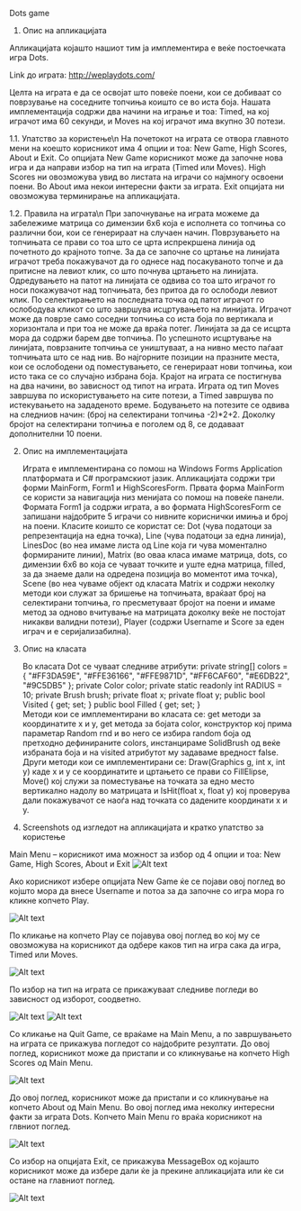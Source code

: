 Dots game


1. Опис на апликацијата


Апликацијата којашто нашиот тим ја имплементира е веќе постоечката игра Dots. 

Link до играта:  http://weplaydots.com/

Целта на играта е да се освојат што повеќе поени, кои се добиваат со поврзување на соседните топчиња коишто се во иста боја. Нашата имплементација содржи два начини на играње и тоа: Timed, на кој играчот има 60 секунди, и Moves на кој играчот има  вкупно 30 потези.

1.1.  Упатство за користење\n
	На почетокот на играта се отвора главното мени на коешто корисникот има 4 опции и тоа: New Game, High Scores, Аbout и Exit.  Со опцијата New Game корисникот може да  започне нова игра и да направи избор на тип на играта (Timed или Moves).  High Scores ни овозможува увид во листата на играчи со најмногу освоени поени. Во About има некои интересни факти за играта. Exit опцијата ни овозможува терминирање на апликацијата.

1.2. Правила на играта\n
	При започнување на играта можеме да забележиме матрица со димензии 6x6 која е исполнета со топчиња со различни бои, кои се генерираат на случаен начин. 	Поврзувањето на топчињата се прави со тоа што се црта испрекршена линија од почетното до крајното топче. За да се започне со цртање на линијата играчот треба  покажувачот да го однесе над посакуваното топче и да притисне на левиот клик, со што почнува цртањето на линијата. Одредувањето на патот на линијата се одвива со тоа што играчот го носи покажувачот над топчињата, без притоа да го ослободи левиот клик. По селектирањето на последната точка од патот играчот го ослободува кликот со што завршува исцртувањето на линијата.
	Играчот може да поврзе само соседни топчиња со иста боја по вертикала и хоризонтала и при тоа не може да враќа потег. Линијата за да се исцрта мора да содржи барем две топчиња.
	По успешното исцртување на линијата, поврзаните топчиња се уништуваат, а на нивно место паѓаат топчињата што се над нив. Во најгорните позиции на празните места, кои се ослободени од поместувањето, се генерираат нови топчиња, кои исто така се со случајно избрана боја.
Крајот на играта се постигнува на два начини, во зависност од типот на играта. Играта од тип Moves завршува по искористувањето на сите потези, а Timed завршува по истекувањето на зададеното време. 
Бодувањето на потезите се одвива на следниов начин: (број на селектирани топчиња -2)*2+2. Доколку бројот на селектирани топчиња е поголем од 8, се додаваат дополнителни 10 поени.

2. Опис на имплементацијата

	Играта е имплементирана со помош на Windows Forms Application платформата и C# програмскиот јазик. Апликацијата содржи три форми MainForm, Form1 и HighScoresForm. 
	Првата форма MainForm се користи за навигација низ менијата со помош на повеќе панели. Формата Form1 ја содржи играта, а во формата HighScoresForm се запишани најдобрите 5 играчи со нивните кориснички имиња и број на поени. 
	Класите коишто се користат се: Dot (чува податоци за репрезентација на една точка), Line (чува податоци за една линија), LinesDoc (во неа имаме листа од Line која ги чува моментално формираните линии), Matrix (во оваа класа имаме матрица, dots, со димензии 6x6 во која се чуваат  точките и уште една матрица, filled, за да знаеме дали на одредена позиција во моментот има точка), Scene (во неа чуваме објект од класата Matrix и содржи неколку методи кои служат за бришење на топчињата, враќаат број на селектирани топчиња, го пресметуваат бројот на поени  и имаме метод за одново вчитување на матрицата доколку веќе не постојат никакви валидни потези), Player (содржи Username и Score за еден играч и е серијализабилна).

3. Oпис на класата 


	Во класата Dot се чуваат следниве атрибути:
 private string[] colors = { "#FF3DA59E", "#FFE36166", "#FFE9871D", "#FF6CAF60", "#E6DB22", "#9C5DB5" };
        private Color color;
        private static readonly int RADIUS = 10;
        private Brush brush;
        private float x;
        private float y;
        public bool Visited { get; set; }
        public bool Filled { get; set; }	
	Методи кои се имплементирани во класата се: get методи за координатите x и y, get метода за бојата color, конструктор кој прима параметар Random rnd и во него се избира random боја од претходно дефинираните colors, инстанцираме SolidBrush од веќе избраната боја и на visited атрибутот му задаваме вредност false. Други методи кои се имплементирани се: Draw(Graphics g, int x, int y) каде x и y се координатите и цртањето се прави со FillElipse, Move() кој служи за поместување на точката за едно место вертикално надолу во матрицата и IsHit(float x, float y) кој проверува дали покажувачот се наоѓа над точката со дадените координати х и у.

4. Screenshots од изгледот на апликацијата и кратко упатство за користење



Main Menu – корисникот има можност за избор од 4 опции и тоа: New Game, High Scores, Аbout и Exit
![Alt text](https://scontent-fra.xx.fbcdn.net/hphotos-xpt1/v/t34.0-12/11264407_10153995331163018_534118433_n.jpg?oh=be32c6baf9adc97f4bddc9a13e7d5f39&oe=55529250 "Main Menu")



Ако корисникот избере опцијата New Game ќе се појави овој поглед во којшто мора да внесе Username и потоа за да започне со игра мора го кликне копчето Play.



![Alt text](https://scontent-fra.xx.fbcdn.net/hphotos-xta1/v/t34.0-12/11253815_10153995736243018_1400212548_n.jpg?oh=07f9723a093ca7bf7d27e7148f0a5c72&oe=55526616 "Enter username")




По кликање на копчето Play се појавува овој поглед во кој му се овозможува на корисникот да одбере каков тип на игра сака да игра, Timed или Moves.


![Alt text](https://scontent-fra.xx.fbcdn.net/hphotos-xft1/v/t34.0-12/11127832_10153995736218018_1496825474_n.jpg?oh=752f22018708265964227971f81b61b3&oe=555229D5 "Choose type")


По избор на тип на играта се прикажуваат следниве погледи во зависност од изборот, соодветно.


![Alt text](https://scontent-fra.xx.fbcdn.net/hphotos-xpa1/v/t34.0-12/11225555_10153995736263018_1843180514_n.jpg?oh=7a90a6d9bda4cb9e4c91ea666c2ce23e&oe=5552635F "Moves")
![Alt text](https://scontent-fra.xx.fbcdn.net/hphotos-xft1/v/t34.0-12/11127832_10153995736318018_1189514084_n.jpg?oh=0f14f02287cd4ad9c872b910553bddc6&oe=55522CB8 "Timed")


Со кликање на Quit Game, се враќаме на Main Menu, а по завршувањето на играта се прикажува погледот со најдобрите резултати.
До овој поглед, корисникот може да пристапи и со кликнување на копчето High Scores од Main Menu.


![Alt text](https://scontent-fra.xx.fbcdn.net/hphotos-xta1/v/t34.0-12/11123597_10153995735348018_1923983894_n.jpg?oh=f1c323f91c1b4f59e8c90f1cb05ab31b&oe=55524408 "High Scores")


До овој поглед, корисникот може да пристапи и со кликнување на копчето About од Main Menu. Во овој поглед има неколку интересни факти за играта Dots. Копчето Main Menu го враќа корисникот на глвниот поглед.

![Alt text](https://scontent-fra.xx.fbcdn.net/hphotos-xpt1/v/t34.0-12/11212258_10153995735518018_297348761_n.jpg?oh=1e4bca637295c6e5479fe82b4c74fddf&oe=555244EE "About")

Со избор на опцијата Exit, се прикажува MessageBox од којашто корисникот може да избере дали ќе ја прекине апликацијата или ќе си остане на главниот поглед.

![Alt text](https://scontent-fra.xx.fbcdn.net/hphotos-xft1/v/t34.0-12/11261449_10153995735328018_1796902828_n.jpg?oh=095192a392d144674ca227c1efdccbfe&oe=5552421B "Exit")

